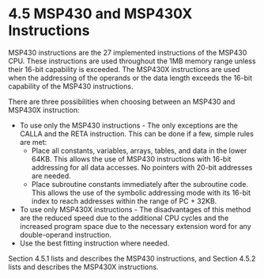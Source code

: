 # 4.5 MSP430 and MSP430X Instructions

MSP430 instructions are the 27 implemented instructions of the MSP430 CPU. These instructions are used throughout the 1MB memory range unless their 16-bit capability is exceeded. The MSP430X instructions are used when the addressing of the operands or the data length exceeds the 16-bit capability of the MSP430 instructions.

There are three possibilities when choosing between an MSP430 and MSP430X instruction:

- To use only the MSP430 instructions - The only exceptions are the CALLA and the RETA instruction. This can be done if a few, simple rules are met:
  - Place all constants, variables, arrays, tables, and data in the lower 64KB. This allows the use of MSP430 instructions with 16-bit addressing for all data accesses. No pointers with 20-bit addresses are needed.
  - Place subroutine constants immediately after the subroutine code. This allows the use of the symbolic addressing mode with its 16-bit index to reach addresses within the range of PC + 32KB.
- To use only MSP430X instructions - The disadvantages of this method are the reduced speed due to the additional CPU cycles and the increased program space due to the necessary extension word for any double-operand instruction.
- Use the best fitting instruction where needed.

Section 4.5.1 lists and describes the MSP430 instructions, and Section 4.5.2 lists and describes the MSP430X instructions.
